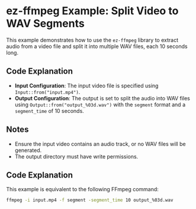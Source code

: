 # ez-ffmpeg Example: Split Video to WAV Segments

This example demonstrates how to use the `ez-ffmpeg` library to extract audio from a video file and split it into multiple WAV files, each 10 seconds long.

## Code Explanation

- **Input Configuration**: The input video file is specified using `Input::from("input.mp4")`.
- **Output Configuration**: The output is set to split the audio into WAV files using `Output::from("output_%03d.wav")` with the `segment` format and a `segment_time` of 10 seconds.

## Notes

- Ensure the input video contains an audio track, or no WAV files will be generated.
- The output directory must have write permissions.

## Code Explanation
This example is equivalent to the following FFmpeg command:
```sh
ffmpeg -i input.mp4 -f segment -segment_time 10 output_%03d.wav